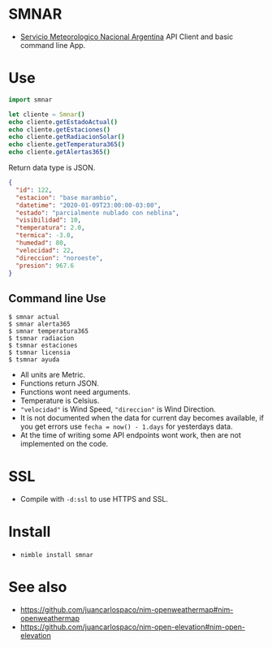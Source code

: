 # SMNAR

- [Servicio Meteorologico Nacional Argentina](https://www.smn.gob.ar) API Client and basic command line App.


# Use

```nim
import smnar

let cliente = Smnar()
echo cliente.getEstadoActual()
echo cliente.getEstaciones()
echo cliente.getRadiacionSolar()
echo cliente.getTemperatura365()
echo cliente.getAlertas365()
```

Return data type is JSON.

```json
{
  "id": 122,
  "estacion": "base marambio",
  "datetime": "2020-01-09T23:00:00-03:00",
  "estado": "parcialmente nublado con neblina",
  "visibilidad": 10,
  "temperatura": 2.0,
  "termica": -3.0,
  "humedad": 80,
  "velocidad": 22,
  "direccion": "noroeste",
  "presion": 967.6
}
```


## Command line Use

```console
$ smnar actual
$ smnar alerta365
$ smnar temperatura365
$ tsmnar radiacion
$ tsmnar estaciones
$ tsmnar licensia
$ tsmnar ayuda
```

- All units are Metric.
- Functions return JSON.
- Functions wont need arguments.
- Temperature is Celsius.
- `"velocidad"` is Wind Speed, `"direccion"` is Wind Direction.
- It is not documented when the data for current day becomes available, if you get errors use `fecha = now() - 1.days` for yesterdays data.
- At the time of writing some API endpoints wont work, then are not implemented on the code.


# SSL

- Compile with `-d:ssl` to use HTTPS and SSL.


# Install

- `nimble install smnar`


# See also

- https://github.com/juancarlospaco/nim-openweathermap#nim-openweathermap
- https://github.com/juancarlospaco/nim-open-elevation#nim-open-elevation
